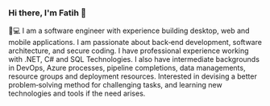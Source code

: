 ### Hi there, I'm Fatih 👋
🚀💻 I am a software engineer with experience building desktop, web and mobile applications. I am passionate about back‐end development, software architecture, and secure coding. I have professional experience working with .NET, C# and SQL Technologies. I also have intermediate backgrounds in DevOps, Azure processes, pipeline completions, data managements, resource groups and deployment resources. Interested in devising a better problem‐solving method for challenging tasks, and learning new technologies and tools if the need arises.

<!--
**fatihsoysal/fatihsoysal** is a ✨ _special_ ✨ repository because its `README.md` (this file) appears on your GitHub profile.

Here are some ideas to get you started:

- 🔭 I’m currently working on ...
- 🌱 I’m currently learning ...
- 👯 I’m looking to collaborate on ...
- 🤔 I’m looking for help with ...
- 💬 Ask me about ...
- 📫 How to reach me: ...
- 😄 Pronouns: ...
- ⚡ Fun fact: ...
-->

